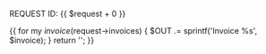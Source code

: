 REQUEST ID: {{ $request + 0 }}

{{
  for my $invoice ($request->invoices) {
    $OUT .= sprintf('Invoice %s', $invoice);
  }
  return '';
}}
